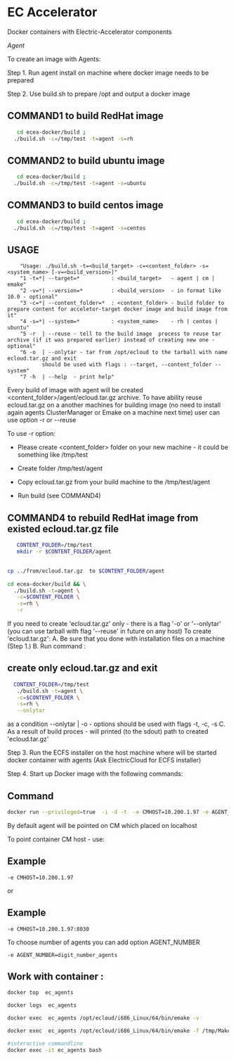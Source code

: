 # EC Accelerator
Docker containers with Electric-Accelerator components

   *Agent*
  
  
To create an image with Agents:


Step 1. Run agent install on machine where docker image needs to be prepared

Step 2. Use build.sh to prepare /opt and output a docker image

## COMMAND1 to build RedHat image
```bash
   cd ecea-docker/build ;
  ./build.sh -c=/tmp/test -t=agent -s=rh
```

## COMMAND2 to build ubuntu image
```bash
   cd ecea-docker/build ;
  ./build.sh -c=/tmp/test -t=agent -s=ubuntu
```

## COMMAND3 to build centos image
```bash
   cd ecea-docker/build ;
  ./build.sh -c=/tmp/test -t=agent -s=centos
```


## USAGE
```
    "Usage: ./build.sh -t=<build_target> -c=<content_folder> -s=<system_name> [-v=<build_version>]"
    "1 -t=*| --target=*          : <build_target>   - agent | cm | emake"
    "2 -v=*| --version=*         : <build_version>  - in format like 10.0 - optional"
    "3 -c=*| --content_folder=*  : <content_folder> - build folder to prepare content for acceletor-target docker image and build image from it"
    "4 -s=*| --system=*          : <system_name>    - rh | centos | ubuntu" 
    "5 -r  | --reuse - tell to the build image  process to reuse tar archive (if it was prepared earlier) instead of creating new one - optional" 
    "6 -o  | --onlytar - tar from /opt/ecloud to the tarball with name ecloud.tar.gz and exit
           should be used with flags : --target, --content_folder --system"
    "7 -h  | --help  - print help" 
```

Every build of image with agent will be created  <content_folder>/agent/ecloud.tar.gz archive.
To have ability reuse ecloud.tar.gz on a another machines for building image  (no need to install again agents ClusterManager or Emake on a machine next time)
user can use option -r or --reuse

To use  -r option:

- Please create <content_folder>  folder on your new machine - it could be something like /tmp/test

- Create folder  /tmp/test/agent

- Copy ecloud.tar.gz from your build machine to the  /tmp/test/agent

- Run build (see  COMMAND4)

## COMMAND4 to rebuild RedHat image from existed ecloud.tar.gz file 
```bash 
   CONTENT_FOLDER=/tmp/test
   mkdir -r $CONTENT_FOLDER/agent

 
cp ../from/ecloud.tar.gz  to $CONTENT_FOLDER/agent 
   
cd ecea-docker/build && \
  ./build.sh -t=agent \
   -c=$CONTENT_FOLDER \
   -s=rh \
   -r 
```

If you need to create 'ecloud.tar.gz' only - there is a flag '-o' or '--onlytar'
(you can use tarball with flag '--reuse' in future on any host)
To create 'ecloud.tar.gz':
A. Be sure that you done with installation files on a machine (Step 1.)
B. Run command : 
## create only ecloud.tar.gz and exit 
```bash
  CONTENT_FOLDER=/tmp/test
   ./build.sh -t=agent \
   -c=$CONTENT_FOLDER \
   -s=rh \
   --onlytar
```
as a condition  --onlytar | -o - options should be used with flags -t, -c, -s 
C. As a result of build proces - will printed (to the sdout) path to created 'ecloud.tar.gz'


Step 3. Run the ECFS installer on the host machine where will be started docker container with agents (Ask ElectricCloud for ECFS installer)

Step 4. Start up Docker image with the following commands:

## Command

```bash
docker run --privileged=true  -i -d -t  -e CMHOST=10.200.1.97 -e AGENT_NUMBER=8  --device /dev/efs --net=host --name=ec_agent  agent_10.0_rh_alpha
```

By default agent will be pointed on CM which placed on localhost 

To point container CM host - use:

## Example

```
-e CMHOST=10.200.1.97
```
or 

## Example

```
-e CMHOST=10.200.1.97:8030
```

To choose number of agents you can add option AGENT_NUMBER 

```
-e AGENT_NUMBER=digit_number_agents
```

## Work with container :

```bash
docker top  ec_agents
```
```bash
docker logs  ec_agents
```

```bash
docker exec  ec_agents /opt/ecloud/i686_Linux/64/bin/emake -v
```

```bash
docker exec  ec_agents /opt/ecloud/i686_Linux/64/bin/emake -f /tmp/Makefile
```

```bash
#interactive commandline
docker exec -it ec_agents bash
